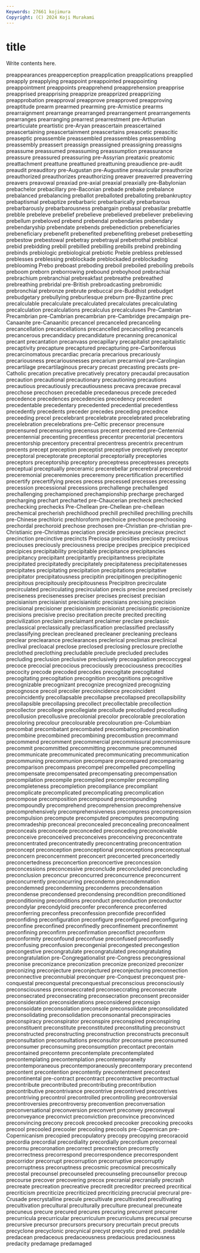 ```yaml
---
Keywords: 27661 kojimura
Copyright: (C) 2024 Koji Murakami
---
```


# title

Write contents here.



 preappearances preapperception preapplication preapplications preapplied
preapply preapplying preappoint preappointed preappointing preappointment preappoints preapprehend preapprehension preapprise
preapprised preapprising preapprize preapprized preapprizing preapprobation preapproval preapprove preapproved preapproving
preaptitude prearm prearmed prearming pre-Armistice prearms prearraignment prearrange prearranged prearrangement
prearrangements prearranges prearranging prearrest prearrestment pre-Arthurian prearticulate preartistic pre-Aryan preascertain
preascertained preascertaining preascertainment preascertains preascetic preascitic preaseptic preassemble preassembled preassembles
preassembling preassembly preassert preassign preassigned preassigning preassigns preassume preassumed preassuming
preassumption preassurance preassure preassured preassuring pre-Assyrian preataxic preatomic preattachment preattune
preattuned preattuning preaudience pre-audit preaudit preauditory pre-Augustan pre-Augustine preauricular preauthorize
preauthorized preauthorizes preauthorizing preaver preaverred preaverring preavers preavowal preaxiad pre-axial
preaxial preaxially pre-Babylonian prebachelor prebacillary pre-Baconian prebade prebake prebalance prebalanced
prebalancing preballot preballoted preballoting prebankruptcy prebaptismal prebaptize prebarbaric prebarbarically prebarbarous
prebarbarously prebarbarousness prebargain prebasal prebasilar prebattle prebble prebeleve prebelief prebelieve
prebelieved prebeliever prebelieving prebellum prebeloved prebend prebendal prebendaries prebendary prebendaryship
prebendate prebends prebenediction prebeneficiaries prebeneficiary prebenefit prebenefited prebenefiting prebeset prebesetting
prebestow prebestowal prebetray prebetrayal prebetrothal prebiblical prebid prebidding prebill prebilled
prebilling prebills prebind prebinding prebinds prebiologic prebiological prebiotic Preble prebless
preblessed preblesses preblessing preblockade preblockaded preblockading preblooming Prebo preboast preboding
preboil preboiled preboiling preboils preboom preborn preborrowing prebound preboyhood prebrachial
prebrachium prebranchial prebreakfast prebreathe prebreathed prebreathing prebridal pre-British prebroadcasting prebromidic
prebronchial prebronze prebrute prebuccal pre-Buddhist prebudget prebudgetary prebullying preburlesque preburn
pre-Byzantine prec precalculable precalculate precalculated precalculates precalculating precalculation precalculations precalculus
precalculuses Pre-Cambrian Precambrian pre-Cambrian precambrian pre-Cambridge precampaign pre-Canaanite pre-Canaanitic precancel
precanceled precanceling precancellation precancellations precancelled precancelling precancels precancerous precandidacy precandidature
precanning precanonical precant precantation precanvass precapillary precapitalist precapitalistic precaptivity precapture
precaptured precapturing pre-Carboniferous precarcinomatous precardiac precaria precarious precariously precariousness precariousnesses
precarium precarnival pre-Carolingian precartilage precartilaginous precary precast precasting precasts pre-Catholic
precation precative precatively precatory precaudal precausation precaution precautional precautionary precautioning
precautions precautious precautiously precautiousness precava precavae precaval precchose precchosen precedable
precedaneous precede preceded precedence precedences precedencies precedency precedent precedentable precedentary
precedented precedential precedentless precedently precedents preceder precedes preceding precednce preceeding
precel precelebrant precelebrate precelebrated precelebrating precelebration precelebrations pre-Celtic precensor precensure
precensured precensuring precensus precent precented pre-Centennial precentennial precenting precentless precentor
precentorial precentors precentorship precentory precentral precentress precentrix precentrum precents precept
preception preceptist preceptive preceptively preceptor preceptoral preceptorate preceptorial preceptorially preceptories
preceptors preceptorship preceptory preceptress preceptresses precepts preceptual preceptually preceramic precerebellar
precerebral precerebroid preceremonial preceremonies preceremony precertification precertified precertify precertifying preces
precess precessed precesses precessing precession precessional precessions prechallenge prechallenged prechallenging
prechampioned prechampionship precharge precharged precharging prechart precharted pre-Chaucerian precheck prechecked
prechecking prechecks Pre-Chellean pre-Chellean pre-chellean prechemical precherish prechildhood prechill prechilled
prechilling prechills pre-Chinese prechloric prechloroform prechoice prechoose prechoosing prechordal prechoroid
prechose prechosen pre-Christian pre-christian pre-Christianic pre-Christmas preciation precide precieuse precieux
precinct precinction precinctive precincts Preciosa preciosities preciosity precious preciouses preciously
preciousness precipe precipes precipice precipiced precipices precipitability precipitable precipitance precipitancies
precipitancy precipitant precipitantly precipitantness precipitate precipitated precipitatedly precipitately precipitateness precipitatenesses
precipitates precipitating precipitation precipitations precipitative precipitator precipitatousness precipitin precipitinogen precipitinogenic
precipitous precipitously precipitousness Precipitron precirculate precirculated precirculating precirculation precis precise
precised precisely preciseness precisenesses preciser precises precisest precisian precisianism precisianist
precisianistic precisians precising precision precisional precisioner precisionism precisionist precisionistic precisionize
precisions precisive preciso precitation precite precited preciting precivilization preclaim preclaimant
preclaimer preclare preclassic preclassical preclassically preclassification preclassified preclassify preclassifying preclean
precleaned precleaner precleaning precleans preclear preclearance preclearances preclerical preclimax preclinical
preclival precloacal preclose preclosed preclosing preclosure preclothe preclothed preclothing precludable
preclude precluded precludes precluding preclusion preclusive preclusively precoagulation precoccygeal precoce
precocial precocious precociously precociousness precocities precocity precode precoded precodes precogitate
precogitated precogitating precogitation precognition precognitions precognitive precognizable precognizant precognize precognized
precognizing precognosce precoil precoiler precoincidence precoincident precoincidently precollapsable precollapse precollapsed
precollapsibility precollapsible precollapsing precollect precollectable precollection precollector precollege precollegiate precollude
precolluded precolluding precollusion precollusive precolonial precolor precolorable precoloration precoloring precolour
precolourable precolouration pre-Columbian precombat precombatant precombated precombating precombination precombine precombined
precombining precombustion precommand precommend precomment precommercial precommissural precommissure precommit precommitted
precommitting precommune precommuned precommunicate precommunicated precommunicating precommunication precommuning precommunion precompare
precompared precomparing precomparison precompass precompel precompelled precompelling precompensate precompensated precompensating
precompensation precompilation precompile precompiled precompiler precompiling precompleteness precompletion precompliance precompliant
precomplicate precomplicated precomplicating precomplication precompose precomposition precompound precompounding precompoundly precomprehend
precomprehension precomprehensive precomprehensively precomprehensiveness precompress precompression precompulsion precompute precomputed precomputes
precomputing precomradeship preconceal preconcealed preconcealing preconcealment preconceals preconcede preconceded preconceding
preconceivable preconceive preconceived preconceives preconceiving preconcentrate preconcentrated preconcentratedly preconcentrating preconcentration
preconcept preconception preconceptional preconceptions preconceptual preconcern preconcernment preconcert preconcerted preconcertedly
preconcertedness preconcertion preconcertive preconcession preconcessions preconcessive preconclude preconcluded preconcluding preconclusion
preconcur preconcurred preconcurrence preconcurrent preconcurrently preconcurring precondemn precondemnation precondemned precondemning
precondemns precondensation precondense precondensed precondensing precondition preconditioned preconditioning preconditions preconduct
preconduction preconductor precondylar precondyloid preconfer preconference preconferred preconferring preconfess preconfession
preconfide preconfided preconfiding preconfiguration preconfigure preconfigured preconfiguring preconfine preconfined preconfinedly
preconfinement preconfinemnt preconfining preconfirm preconfirmation preconflict preconform preconformity preconfound preconfuse
preconfused preconfusedly preconfusing preconfusion precongenial precongested precongestion precongestive precongratulate precongratulated
precongratulating precongratulation pre-Congregationalist pre-Congress precongressional preconise preconizance preconization preconize preconized
preconizer preconizing preconjecture preconjectured preconjecturing preconnection preconnective preconnubial preconquer pre-Conquest
preconquest pre-conquestal preconquestal preconquestual preconscious preconsciously preconsciousness preconseccrated preconseccrating preconsecrate
preconsecrated preconsecrating preconsecration preconsent preconsider preconsideration preconsiderations preconsidered preconsign preconsoidate
preconsolation preconsole preconsolidate preconsolidated preconsolidating preconsolidation preconsonantal preconspiracies preconspiracy preconspirator
preconspire preconspired preconspiring preconstituent preconstitute preconstituted preconstituting preconstruct preconstructed preconstructing
preconstruction preconstructs preconsult preconsultation preconsultations preconsultor preconsume preconsumed preconsumer preconsuming
preconsumption precontact precontain precontained precontemn precontemplate precontemplated precontemplating precontemplation precontemporaneity
precontemporaneous precontemporaneously precontemporary precontend precontent precontention precontently precontentment precontest precontinental
pre-contract precontract precontractive precontractual precontribute precontributed precontributing precontribution precontributive precontrivance
precontrive precontrived precontrives precontriving precontrol precontrolled precontrolling precontroversial precontroversies precontroversy
preconvention preconversation preconversational preconversion preconvert preconvey preconveyal preconveyance preconvict preconviction
preconvince preconvinced preconvincing precony precook precooked precooker precooking precooks precool
precooled precooler precooling precools pre-Copernican pre-Copernicanism precopied precopulatory precopy precopying
precoracoid precordia precordial precordiality precordially precordium precorneal precornu precoronation precorrect
precorrection precorrectly precorrectness precorrespond precorrespondence precorrespondent precorridor precorrupt precorruption precorruptive
precorruptly precorruptness precoruptness precosmic precosmical precosmically precostal precounsel precounseled precounseling
precounsellor precoup precourse precover precovering precox precranial precranially precrash precreate
precreation precreative precredit precreditor precreed precritical precriticism precriticize precriticized precriticizing
precrucial precrural pre-Crusade precrystalline precule precultivate precultivated precultivating precultivation precultural
preculturally preculture precuneal precuneate precuneus precure precured precures precuring precurrent
precurrer precurricula precurricular precurriculum precurriculums precursal precurse precursive precursor precursors
precursory precurtain precut precuts precyclone precyclonic precynical precyst precystic pred
pred. predable predacean predaceous predaceousness predacious predaciousness predacity predamage predamaged
